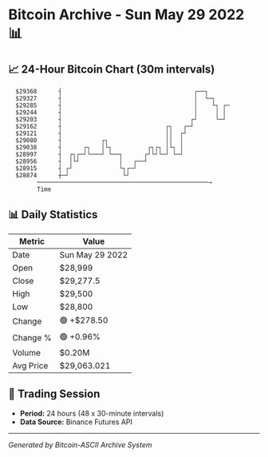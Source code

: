 # Bitcoin Archive - Sun May 29 2022 📊

## 📈 24-Hour Bitcoin Chart (30m intervals)

```
  $29368      ┤                                     ┌──┐       
  $29327      ┤                                     │  └─┐     
  $29285      ┤                                     │    └┐ ┌─ 
  $29244      ┤                                     │     │ │  
  $29203      ┤                                    ┌┘     └─┘  
  $29162      ┤                             ┌┐   ┌─┘           
  $29121      ┤                             ││  ┌┘             
  $29080      ┤           ┌┐                ││  │              
  $29038      ┤      ┌┐   │└┐          ┌┐┌┐ │└┐ │              
  $28997      ┤  ┌┐┌─┘└───┘ └──┐      ┌┘└┘└─┘ └─┘              
  $28956      ┤  │└┘           │   ┌──┘                        
  $28915      ┤ ┌┘             └┐┌─┘                           
  $28874      ┼─┘               └┘                             
        ────────────────────────────────────────────────→
        Time
```

## 📊 Daily Statistics

| Metric | Value |
|--------|-------|
| Date | Sun May 29 2022 |
| Open | $28,999 |
| Close | $29,277.5 |
| High | $29,500 |
| Low | $28,800 |
| Change | 🟢 +$278.50 |
| Change % | 🟢 +0.96% |
| Volume | $0.20M |
| Avg Price | $29,063.021 |

## 📅 Trading Session

- **Period:** 24 hours (48 x 30-minute intervals)
- **Data Source:** Binance Futures API

---
*Generated by Bitcoin-ASCII Archive System*
